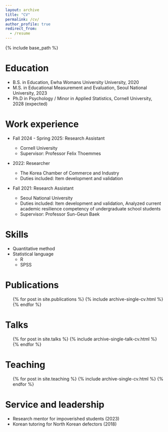 ```yaml
---
layout: archive
title: "CV"
permalink: /cv/
author_profile: true
redirect_from:
  - /resume
---
```


{% include base_path %}

Education
======
* B.S. in Education, Ewha Womans University University, 2020
* M.S. in Educational Measurement and Evaluation, Seoul National University, 2023
* Ph.D in Psychology / Minor in Applied Statistics, Cornell University, 2028 (expected)

Work experience
======
* Fall 2024 - Spring 2025: Research Assistant
  * Cornell University
  * Supervisor: Professor Felix Thoemmes

* 2022: Researcher
  * The Korea Chamber of Commerce and Industry
  * Duties included: Item development and validation
    
* Fall 2021: Research Assistant
  * Seoul National University
  * Duties included: Item development and validation, Analyzed current academic resilience competency of undergraduate school students
  * Supervisor: Professor Sun-Geun Baek
 
  
Skills
======
* Quantitative method
* Statistical language
  * R
  * SPSS

Publications
======
  <ul>{% for post in site.publications %}
    {% include archive-single-cv.html %}
  {% endfor %}</ul>
  
Talks
======
  <ul>{% for post in site.talks %}
    {% include archive-single-talk-cv.html %}
  {% endfor %}</ul>
  
Teaching
======
  <ul>{% for post in site.teaching %}
    {% include archive-single-cv.html %}
  {% endfor %}</ul>
  
Service and leadership
======
* Research mentor for impoverished students (2023)
* Korean tutoring for North Korean defectors (2018)
